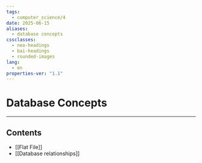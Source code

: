```yaml
---
tags:
  - computer_science/4
date: 2025-06-15
aliases:
  - database concepts
cssclasses:
  - neo-headings
  - bai-headings
  - rounded-images
lang:
  - en
properties-ver: "1.1"
---
```

# Database Concepts

***
## Contents
- [[Flat File]]
- [[Database relationships]]